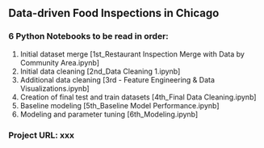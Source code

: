 ## Data-driven Food Inspections in Chicago

### 6 Python Notebooks to be read in order:

1. Initial dataset merge [1st_Restaurant Inspection Merge with Data by Community Area.ipynb]
2. Initial data cleaning [2nd_Data Cleaning 1.ipynb]
3. Additional data cleaning [3rd - Feature Engineering & Data Visualizations.ipynb]
4. Creation of final test and train datasets [4th_Final Data Cleaning.ipynb]
5. Baseline modeling [5th_Baseline Model Performance.ipynb]
6. Modeling and parameter tuning [6th_Modeling.ipynb]

### Project URL: xxx
